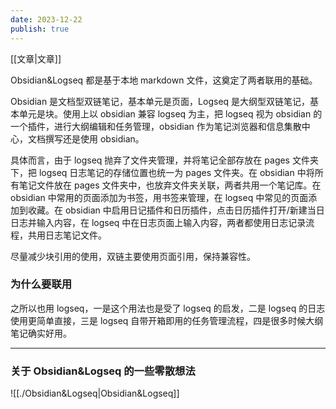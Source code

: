 ```yaml
---
date: 2023-12-22
publish: true
---
```

[[文章|文章]]    
Obsidian&Logseq 都是基于本地 markdown 文件，这奠定了两者联用的基础。    
Obsidian 是文档型双链笔记，基本单元是页面，Logseq 是大纲型双链笔记，基本单元是块。使用上以 obsidian 兼容 logseq 为主，把 logseq 视为 obsidian 的一个插件，进行大纲编辑和任务管理，obsidian 作为笔记浏览器和信息集散中心，文档撰写还是使用 obsidian。    
具体而言，由于 logseq 抛弃了文件夹管理，并将笔记全部存放在 pages 文件夹下，把 logseq 日志笔记的存储位置也统一为 pages 文件夹。在 obsidian 中将所有笔记文件放在 pages 文件夹中，也放弃文件夹关联，两者共用一个笔记库。在 obsidian 中常用的页面添加为书签，用书签来管理，在 logseq 中常见的页面添加到收藏。在 obsidian 中启用日记插件和日历插件，点击日历插件打开/新建当日日志并输入内容，在 logseq 中在日志页面上输入内容，两者都使用日志记录流程，共用日志笔记文件。    
尽量减少块引用的使用，双链主要使用页面引用，保持兼容性。  
  
### 为什么要联用  
之所以也用 logseq，一是这个用法也是受了 logseq 的启发，二是 logseq 的日志使用更简单直接，三是 logseq 自带开箱即用的任务管理流程，四是很多时候大纲笔记确实好用。  
  
---  
### 关于 Obsidian&Logseq 的一些零散想法  
![[./Obsidian&Logseq|Obsidian&Logseq]]